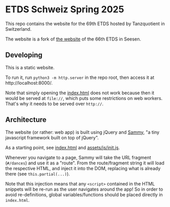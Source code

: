 # ETDS Schweiz Spring 2025

This repo contains the website for the 69th ETDS hosted by Tanzquotient in Switzerland.

The website is a fork of [the website](https://github.com/RomanovX/ETDS666) of the 66th ETDS in Seesen.

## Developing

This is a static website.

To run it, run `python3 -m http.server` in the repo root, then access it at http://localhost:8000/.

Note that simply opening the [index.html](index.html) does not work because then it would
be served at `file://`, which puts some restrictions on web workers.
That's why it needs to be served over `http://`.

## Architecture

The website (or rather: web app) is built using jQuery and [Sammy](https://github.com/quirkey/sammy),
"a tiny javascript framework built on top of jQuery".

As a starting point, see [index.html](index.html) and [assets/js/init.js](assets/js/init.js).

Whenever you navigate to a page, Sammy will take the URL fragment (`#/dances`) and use it as a "route".
From the route/fragment string it will load the respective HTML,
and inject it into the DOM, replacing what is already there (see `this.partial(...)`).

Note that this injection means that any `<script>` contained in the HTML snippets
will be re-run as the user navigates around the app!
So in order to avoid re-definitions, global variables/functions should be placed directly in `index.html`.
